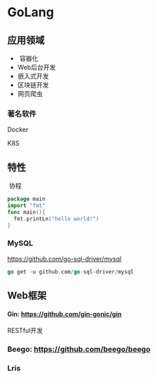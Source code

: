 # GoLang

## 应用领域

- ​	容器化
- Web后台开发
- 嵌入式开发
- 区块链开发
- 网页爬虫



### 著名软件

Docker

K8S

## 特性

​	协程

```go
package main
import "fmt"
func main(){
  fmt.printLn("hello world!")
}
```



### MySQL

https://github.com/go-sql-driver/mysql

```go
go get -u github.com/go-sql-driver/mysql
```



## Web框架

#### Gin: https://github.com/gin-gonic/gin

RESTful开发

### Beego: https://github.com/beego/beego

### Lris

